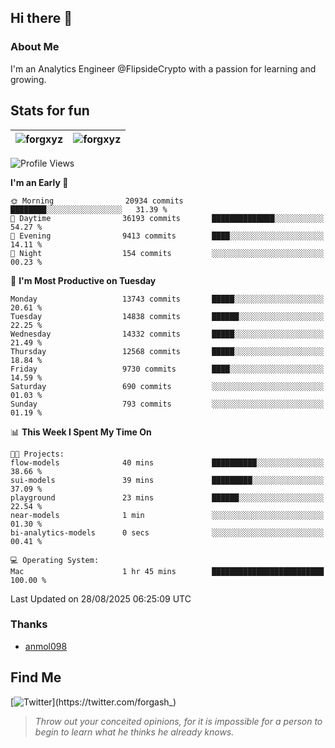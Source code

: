 ## Hi there 👋

### About Me

I'm an Analytics Engineer @FlipsideCrypto with a passion for learning and growing.
  
## Stats for fun

| <img align="center" src="https://github-readme-streak-stats.herokuapp.com/?user=forgxyz&theme=tokyonight" alt="forgxyz" /> | <img align="center" src="https://github-readme-stats.vercel.app/api?username=forgxyz&theme=tokyonight&show_icons=true" alt="forgxyz" /> |
| ------------- |------------- |


<!--START_SECTION:waka-->
![Profile Views](http://img.shields.io/badge/Profile%20Views-0-blue)

**I'm an Early 🐤** 

```text
🌞 Morning                20934 commits       ████████░░░░░░░░░░░░░░░░░   31.39 % 
🌆 Daytime                36193 commits       ██████████████░░░░░░░░░░░   54.27 % 
🌃 Evening                9413 commits        ████░░░░░░░░░░░░░░░░░░░░░   14.11 % 
🌙 Night                  154 commits         ░░░░░░░░░░░░░░░░░░░░░░░░░   00.23 % 
```
📅 **I'm Most Productive on Tuesday** 

```text
Monday                   13743 commits       █████░░░░░░░░░░░░░░░░░░░░   20.61 % 
Tuesday                  14838 commits       ██████░░░░░░░░░░░░░░░░░░░   22.25 % 
Wednesday                14332 commits       █████░░░░░░░░░░░░░░░░░░░░   21.49 % 
Thursday                 12568 commits       █████░░░░░░░░░░░░░░░░░░░░   18.84 % 
Friday                   9730 commits        ████░░░░░░░░░░░░░░░░░░░░░   14.59 % 
Saturday                 690 commits         ░░░░░░░░░░░░░░░░░░░░░░░░░   01.03 % 
Sunday                   793 commits         ░░░░░░░░░░░░░░░░░░░░░░░░░   01.19 % 
```


📊 **This Week I Spent My Time On** 

```text
🐱‍💻 Projects: 
flow-models              40 mins             ██████████░░░░░░░░░░░░░░░   38.66 % 
sui-models               39 mins             █████████░░░░░░░░░░░░░░░░   37.09 % 
playground               23 mins             ██████░░░░░░░░░░░░░░░░░░░   22.54 % 
near-models              1 min               ░░░░░░░░░░░░░░░░░░░░░░░░░   01.30 % 
bi-analytics-models      0 secs              ░░░░░░░░░░░░░░░░░░░░░░░░░   00.41 % 

💻 Operating System: 
Mac                      1 hr 45 mins        █████████████████████████   100.00 % 
```


 Last Updated on 28/08/2025 06:25:09 UTC
<!--END_SECTION:waka-->

### Thanks
 - [anmol098](https://github.com/anmol098/waka-readme-stats/)
  
## Find Me
[![Twitter](https://img.shields.io/twitter/url/https/twitter.com/forgash_.svg?style=social&label=Follow%20%40forgash_)](https://twitter.com/forgash_)


> *Throw out your conceited opinions, for it is impossible for a person to begin to learn what he thinks he already knows.* 
